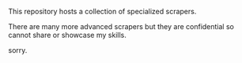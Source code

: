 This repository hosts a collection of specialized scrapers.

There are many more advanced scrapers but they are confidential so cannot share or showcase my skills.

sorry.
